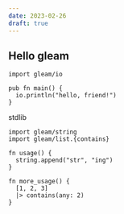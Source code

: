 ```yaml
---
date: 2023-02-26
draft: true
---
```


## Hello gleam

```gleam
import gleam/io

pub fn main() {
  io.println("hello, friend!")
}
```

stdlib

```gleam
import gleam/string
import gleam/list.{contains}

fn usage() {
  string.append("str", "ing")
}

fn more_usage() {
  [1, 2, 3]
  |> contains(any: 2)
}
```

